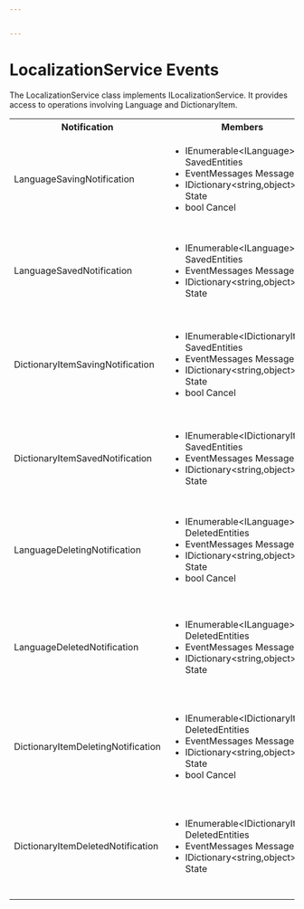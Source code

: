 ```yaml
---


---
```


# LocalizationService Events

The LocalizationService class implements ILocalizationService. It provides access to operations involving Language and DictionaryItem.

<table>
  <tr>
    <th>Notification</th>
    <th>Members</th>
    <th>Description</th>
  </tr>

  <tr>
    <td>LanguageSavingNotification</td>
    <td>
      <ul>
        <li>IEnumerable&ltILanguage&gt SavedEntities</li>
        <li>EventMessages Messages</li>
        <li>IDictionary&ltstring,object&gt State</li>
        <li>bool Cancel</li>
      </ul>
    </td>
    <td>
    Published when LocalizationService.Save (ILanguage overload) is called in the API.<br/>
    SavedEntities: Gets the collection of ILanguage objects being saved.
    </td>
  </tr>

  <tr>
    <td>LanguageSavedNotification</td>
    <td>
      <ul>
        <li>IEnumerable&ltILanguage&gt SavedEntities</li>
        <li>EventMessages Messages</li>
        <li>IDictionary&ltstring,object&gt State</li>
      </ul>
    </td>
    <td>
    RPublished when LocalizationService.Save (ILanguage overload) is called in the API after data has been persisted.<br/>
    SavedEntities: Gets the saved collection of ILanguage objects..
    </td>
  </tr>

  <tr>
    <td>DictionaryItemSavingNotification</td>
    <td>
      <ul>
        <li>IEnumerable&ltIDictionaryItem&gt SavedEntities</li>
        <li>EventMessages Messages</li>
        <li>IDictionary&ltstring,object&gt State</li>
        <li>bool Cancel</li>
      </ul>
    </td>
    <td>
    Published when LocalizationService.Save (IDictionaryItem overload) is called in the API.<br/>
    SavedEntities: Gets the collection of IDictionaryItem objects being saved.
    </td>
  </tr>

  <tr>
    <td>DictionaryItemSavedNotification</td>
    <td>
      <ul>
        <li>IEnumerable&ltIDictionaryItem&gt SavedEntities</li>
        <li>EventMessages Messages</li>
        <li>IDictionary&ltstring,object&gt State</li>
      </ul>
    </td>
    <td>
    Published when LocalizationService.Save (IDictionaryItem overload) is called in the API and the data has been persisted.<br/>
    SavedEntities: Gets the saved collection of IDictionary objects.
    </td>
  </tr>

  <tr>
    <td>LanguageDeletingNotification</td>
    <td>
      <ul>
        <li>IEnumerable&ltILanguage&gt DeletedEntities</li>
        <li>EventMessages Messages</li>
        <li>IDictionary&ltstring,object&gt State</li>
        <li>bool Cancel</li>
      </ul>
    </td>
    <td>
    Published when LocalizationService.Delete (ILanguage overload) is called in the API.<br/>
    DeletedEntities: Gets the collection of ILanguage objects being deleted.
    </td>
  </tr>

  <tr>
    <td>LanguageDeletedNotification</td>
    <td>
      <ul>
        <li>IEnumerable&ltILanguage&gt DeletedEntities</li>
        <li>EventMessages Messages</li>
        <li>IDictionary&ltstring,object&gt State</li>
      </ul>
    </td>
    <td>
    Published when LocalizationService.Delete (ILanguage overload) is called in the API, after the languages has been deleted.<br/>
    DeletedEntities: Gets the collection of deleted ILanguage objects.
    </td>
  </tr>

  <tr>
    <td>DictionaryItemDeletingNotification</td>
    <td>
      <ul>
        <li>IEnumerable&ltIDictionaryItem&gt DeletedEntities</li>
        <li>EventMessages Messages</li>
        <li>IDictionary&ltstring,object&gt State</li>
        <li>bool Cancel</li>
      </ul>
    </td>
    <td>
    Published when LocalizationService.Delete (IDictionaryItem overload) is called in the API.<br/>
    DeletedEntities: Gets the collection of IDictionaryItem objects being deleted
    </td>
  </tr>

  <tr>
    <td>DictionaryItemDeletedNotification</td>
    <td>
      <ul>
        <li>IEnumerable&ltIDictionaryItem&gt DeletedEntities</li>
        <li>EventMessages Messages</li>
        <li>IDictionary&ltstring,object&gt State</li>
      </ul>
    </td>
    <td>
    Published when LocalizationService.Delete (IDictionaryItem overload) is called in the API, after the dictionary items has been deleted.<br/>
    DeletedEntities: Gets the collection of deleted IDictionaryItem objects.
    </td>
  </tr>
</table>
